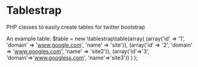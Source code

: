 Tablestrap
==========

PHP classes to easily create tables for twitter bootstrap

An example table:
$table = new \tablestrap\table(array(
                                                       (array('id' => '1', 'domain' => 'www.google.com', 'name' => 'site')),
                                                       (array('id' => '2', 'domain' => 'www.googles.com', 'name' => 'site2')),
                                                       (array('id'=>'3', 'domain'=>'www.googless.com', 'name'=>'site3'))
                                                                                                                        )
                                                                                                                        );
